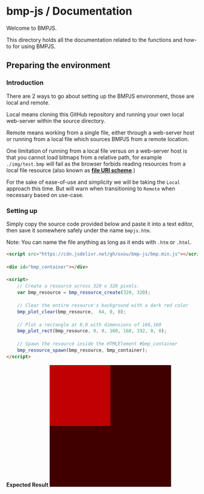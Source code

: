 # bmp-js / Documentation

Welcome to BMPJS.

This directory holds all the documentation related to the functions and how-to for using BMPJS.

## Preparing the environment

### Introduction

There are 2 ways to go about setting up the BMPJS environment, those are local and remote.

Local means cloning this GitHub repository and running your own local web-server within the source directory.

Remote means working from a single file, either through a web-server host or running from a local file which sources BMPJS from a remote location.

One limitation of running from a local file versus on a web-server host is that you cannot load bitmaps from a relative path, for example `./img/test.bmp` will fail as the browser forbids reading resources from a local file resource (also known as [**file URI scheme**](https://en.wikipedia.org/wiki/File_URI_scheme).)

For the sake of ease-of-use and simplicity we will be taking the `Local` approach this time. But will warn when transitioning to `Remote` when necessary based on use-case.

### Setting up

Simply copy the source code provided below and paste it into a text editor, then save it somewhere safely under the name `bmpjs.htm`.

Note: You can name the file anything as long as it ends with `.htm` or `.html`.

```html
<script src="https://cdn.jsdelivr.net/gh/oxou/bmp-js/bmp.min.js"></script>

<div id="bmp_container"></div>

<script>
    // Create a resource across 320 x 320 pixels.
    var bmp_resource = bmp_resource_create(320, 320);

    // Clear the entire resource's background with a dark red color
    bmp_plot_clear(bmp_resource,  64, 0, 0);
    
    // Plot a rectangle at 0,0 with dimensions of 160,160
    bmp_plot_rect(bmp_resource, 0, 0, 160, 160, 192, 0, 0);

    // Spawn the resource inside the HTMLElement #bmp_container
    bmp_resource_spawn(bmp_resource, bmp_container);
</script>
```

**Expected Result**
![expected-result](./img/001.bmp)
